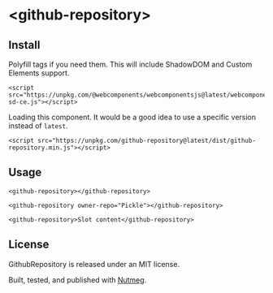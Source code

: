 &lt;github-repository&gt;
====

Install
----

Polyfill tags if you need them. This will include ShadowDOM and Custom Elements support.

```
<script src="https://unpkg.com/@webcomponents/webcomponentsjs@latest/webcomponents-sd-ce.js"></script>
```

Loading this component. It would be a good idea to use a specific version instead of `latest`.

```
<script src="https://unpkg.com/github-repository@latest/dist/github-repository.min.js"></script>
```

Usage
----

```
<github-repository></github-repository>

<github-repository owner-repo="Pickle"></github-repository>

<github-repository>Slot content</github-repository>
```



License
----

GithubRepository is released under an MIT license.

Built, tested, and published with [Nutmeg](https://nutmeg.tools).
